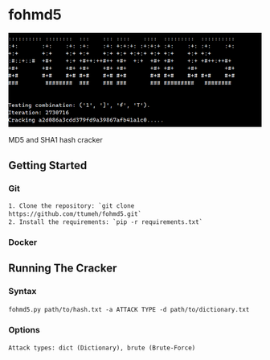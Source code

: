 # fohmd5

![Screenshot](main.png)

MD5 and SHA1 hash cracker

## Getting Started

### Git
    1. Clone the repository: `git clone https://github.com/ttumeh/fohmd5.git`
    2. Install the requirements: `pip -r requirements.txt`

### Docker


## Running The Cracker

### Syntax

`fohmd5.py path/to/hash.txt -a ATTACK TYPE -d path/to/dictionary.txt`

### Options

`Attack types: dict (Dictionary), brute (Brute-Force)`
